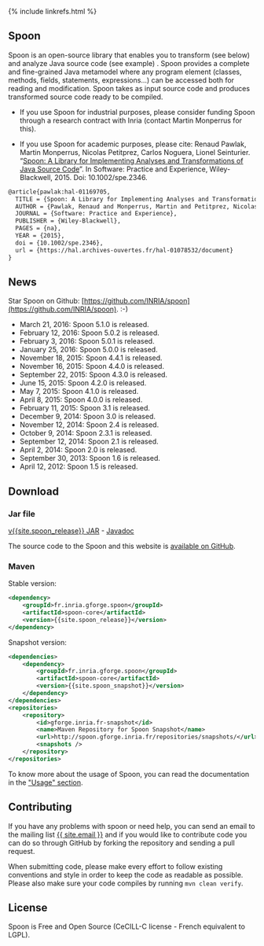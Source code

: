 {% include linkrefs.html %}

## Spoon

Spoon is an open-source library that enables you to transform (see below) and analyze Java source code (see example) . Spoon provides a complete and fine-grained Java metamodel where any program element (classes, methods, fields, statements, expressions...) can be accessed both for reading and modification. Spoon takes as input source code and produces transformed source code ready to be compiled.

- If you use Spoon for industrial purposes, please consider funding Spoon through a research contract with Inria (contact Martin Monperrus for this).

- If you use Spoon for academic purposes, please cite: Renaud Pawlak, Martin Monperrus, Nicolas Petitprez, Carlos Noguera, Lionel Seinturier. “[Spoon: A Library for Implementing Analyses and Transformations of Java Source Code](https://hal.archives-ouvertes.fr/hal-01078532/document)”. In Software: Practice and Experience, Wiley-Blackwell, 2015. Doi: 10.1002/spe.2346.

```latex
@article{pawlak:hal-01169705,
  TITLE = {Spoon: A Library for Implementing Analyses and Transformations of Java Source Code},
  AUTHOR = {Pawlak, Renaud and Monperrus, Martin and Petitprez, Nicolas and Noguera, Carlos and Seinturier, Lionel},
  JOURNAL = {Software: Practice and Experience},
  PUBLISHER = {Wiley-Blackwell},
  PAGES = {na},
  YEAR = {2015},
  doi = {10.1002/spe.2346},
  url = {https://hal.archives-ouvertes.fr/hal-01078532/document}
}
```

## News

Star Spoon on Github: [https://github.com/INRIA/spoon](https://github.com/INRIA/spoon). :-)

- March 21, 2016: Spoon 5.1.0 is released.
- February 12, 2016: Spoon 5.0.2 is released.
- February 3, 2016: Spoon 5.0.1 is released.
- January 25, 2016: Spoon 5.0.0 is released.
- November 18, 2015: Spoon 4.4.1 is released.
- November 16, 2015: Spoon 4.4.0 is released.
- September 22, 2015: Spoon 4.3.0 is released.
- June 15, 2015: Spoon 4.2.0 is released.
- May 7, 2015: Spoon 4.1.0 is released.
- April 8, 2015: Spoon 4.0.0 is released.
- February 11, 2015: Spoon 3.1 is released.
- December 9, 2014: Spoon 3.0 is released.
- November 12, 2014: Spoon 2.4 is released.
- October 9, 2014: Spoon 2.3.1 is released.
- September 12, 2014: Spoon 2.1 is released.
- April 2, 2014: Spoon 2.0 is released.
- September 30, 2013: Spoon 1.6 is released.
- April 12, 2012: Spoon 1.5 is released.

## Download

### Jar file

[v{{site.spoon_release}} JAR](https://gforge.inria.fr/frs/?group_id=73) - [Javadoc](http://spoon.gforge.inria.fr/mvnsites/spoon-core/apidocs)

The source code to the Spoon and this website is [available on GitHub](https://github.com/INRIA/spoon).

### Maven

Stable version:

```xml
<dependency>
    <groupId>fr.inria.gforge.spoon</groupId>
    <artifactId>spoon-core</artifactId>
    <version>{{site.spoon_release}}</version>
</dependency>
```

Snapshot version:

```xml
<dependencies>
	<dependency>
		<groupId>fr.inria.gforge.spoon</groupId>
		<artifactId>spoon-core</artifactId>
		<version>{{site.spoon_snapshot}}</version>
	</dependency>
</dependencies>
<repositories>
	<repository>
		<id>gforge.inria.fr-snapshot</id>
		<name>Maven Repository for Spoon Snapshot</name>
		<url>http://spoon.gforge.inria.fr/repositories/snapshots/</url>
		<snapshots />
	</repository>
</repositories>
```

To know more about the usage of Spoon, you can read the documentation in the ["Usage" section](http://spoon.gforge.inria.fr/command_line.html#).

## Contributing

If you have any problems with spoon or need help, you can send an email to the mailing list <a href="mailto:{{ site.email }}">{{ site.email }}</a> and if you would like to contribute code you can do so through GitHub by forking the repository and sending a pull request.

When submitting code, please make every effort to follow existing conventions and style in order to keep the code as readable as possible. Please also make sure your code compiles by running `mvn clean verify`.

## License

Spoon is Free and Open Source (CeCILL-C license - French equivalent to LGPL).
